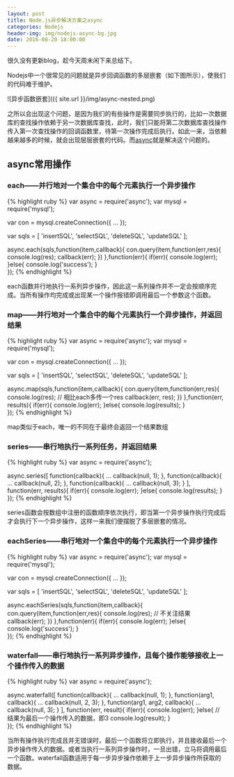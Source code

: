 ```yaml
---
layout: post
title: Node.js异步解决方案之async
categories: Nodejs
header-img: img/nodejs-async-bg.jpg
date: 2016-08-20 18:00:00
---
```

很久没有更新blog，趁今天周末闲下来总结下。

Nodejs中一个很常见的问题就是异步回调函数的多层嵌套（如下图所示），使我们的代码难于维护。

![异步函数嵌套]({{ site.url }}/img/async-nested.png)

之所以会出现这个问题，是因为我们的有些操作是需要同步执行的，比如一次数据库的查找操作依赖于另一次数据库查找，此时，我们只能将第二次数据库查找操作传入第一次查找操作的回调函数里，待第一次操作完成后执行。如此一来，当依赖越来越多的时候，就会出现层层嵌套的代码。而[async](https://github.com/caolan/async)就是解决这个问题的。

## async常用操作

### each——并行地对一个集合中的每个元素执行一个异步操作

{% highlight ruby %}
var async = require('async');
var mysql = require('mysql');

var con = mysql.createConnection({
    ...
});

var sqls = [
    'insertSQL',
    'selectSQL',
    'deleteSQL',
    'updateSQL'
];

async.each(sqls,function(item,callback){
	con.query(item,function(err,res){
		console.log(res);
		callback(err);
	})
},function(err){
	if(err){
		console.log(err);
	}else{
		console.log('success');
	}	
});
{% endhighlight %}

each函数并行地执行一系列异步操作，因此这一系列操作并不一定会按顺序完成。当所有操作均完成或出现某一个操作报错即调用最后一个参数这个函数。

### map——并行地对一个集合中的每个元素执行一个异步操作，并返回结果

{% highlight ruby %}
var async = require('async');
var mysql = require('mysql');

var con = mysql.createConnection({
    ...
});

var sqls = [
    'insertSQL',
    'selectSQL',
    'deleteSQL',
    'updateSQL'
];

async.map(sqls,function(item,callback){
	con.query(item,function(err,res){
		console.log(res);
		// 相比each多传一个res
		callback(err, res);
	})
},function(err, results){
	if(err){
		console.log(err);
	}else{
		console.log(results);
	}	
});
{% endhighlight %}

map类似于each，唯一的不同在于最终会返回一个结果数组

### series——串行地执行一系列任务，并返回结果

{% highlight ruby %}
var async = require('async');

async.series([
	function(callback){
		...
		callback(null, 1);
	},
	function(callback){
		...
		callback(null, 2);
	},
	function(callback){
		...
		callback(null, 3);
	}
],
function(err, results){
	if(err){
		console.log(err);
	}else{
		console.log(results);
	}	
});
{% endhighlight %}

series函数会按数组中注册的函数顺序依次执行，即当第一个异步操作执行完成后才会执行下一个异步操作，这样一来我们便摆脱了多层嵌套的情况。

### eachSeries——串行地对一个集合中的每个元素执行一个异步操作

{% highlight ruby %}
var async = require('async');
var mysql = require('mysql');

var con = mysql.createConnection({
    ...
});

var sqls = [
    'insertSQL',
    'selectSQL',
    'deleteSQL',
    'updateSQL'
];

async.eachSeries(sqls,function(item,callback){
	con.query(item,function(err,res){
		console.log(res);
		// 不关注结果
		callback(err);
	})
},function(err){
	if(err){
		console.log(err);
	}else{
		console.log('success');
	}	
});
{% endhighlight %}

### waterfall——串行地执行一系列异步操作，且每个操作能够接收上一个操作传入的数据

{% highlight ruby %}
var async = require('async');

async.waterfall([
	function(callback){
		...
		callback(null, 1);
	},
	function(arg1, callback){
		...
		callback(null, 2, 3);
	},
	function(arg1, arg2, callback){
		...
		callback(null, 3);
	}
],
function(err, result){
	if(err){
		console.log(err);
	}else{
		// 结果为最后一个操作传入的数据，即3
		console.log(result);
	}	
});
{% endhighlight %}

当所有操作执行完成且并无错误时，最后一个函数将立即执行，并且接收最后一个异步操作传入的数据。或者当执行一系列异步操作时，一旦出错，立马将调用最后一个函数。waterfall函数适用于每一步异步操作依赖于上一步异步操作所获取的数据。